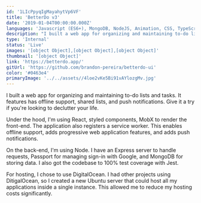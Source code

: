 ```yaml
---
id: '1LIcPpyqIgMayahytVp6VF'
title: 'BetterDo v3'
date: '2019-01-04T00:00:00.000Z'
languages: 'Javascript (ES6+), MongoDB, NodeJS, Animation, CSS, TypeScript, React'
description: "I built a web app for organizing and maintaining to-do lists and tasks.  It features has offline support, shared lists, and push notifications. Give it a try if you're looking to declutter your life."
type: 'Internal'
status: 'Live'
images: '[object Object],[object Object],[object Object]'
thumbnail: '[object Object]'
link: 'https://betterdo.app/'
gitUrl: 'https://github.com/brandon-pereira/betterdo-ui'
color: '#0463e4'
primaryImage: '../../assets//4loe2vKe5Bi91vAYlozgMv.jpg'
---
```


I built a web app for organizing and maintaining to-do lists and tasks. It features has offline support, shared lists, and push notifications. Give it a try if you're looking to declutter your life.

Under the hood, I'm using React, styled components, MobX to render the front-end. The application also registers a service worker. This enables offline support, adds progressive web application features, and adds push notifications.

On the back-end, I'm using Node. I have an Express server to handle requests, Passport for managing sign-in with Google, and MongoDB for storing data. I also got the codebase to 100% test coverage with Jest.

For hosting, I chose to use DigitalOcean. I had other projects using DitigalOcean, so I created a new Ubuntu server that could host all my applications inside a single instance. This allowed me to reduce my hosting costs significantly.
